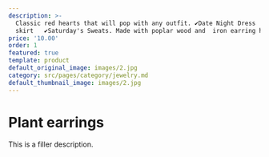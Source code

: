 ```yaml
---
description: >-
  Classic red hearts that will pop with any outfit. ✔Date Night Dress   ✔Fav red
  skirt   ✔Saturday's Sweats. Made with poplar wood and  iron earring hooks.
price: '10.00'
order: 1
featured: true
template: product
default_original_image: images/2.jpg
category: src/pages/category/jewelry.md
default_thumbnail_image: images/2.jpg
---
```

# Plant earrings

This is a filler description.
